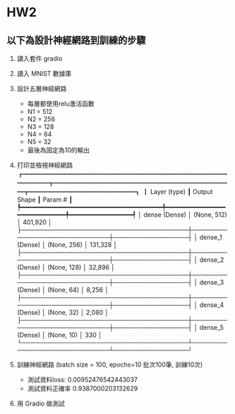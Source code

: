 # HW2
## 以下為設計神經網路到訓練的步驟
1. 讀入套件 gradio

2. 讀入 MNIST 數據庫

3. 設計五層神經網路
   - 每層都使用relu激活函數
   - N1 = 512
   - N2 = 256
   - N3 = 128
   - N4 = 64
   - N5 = 32
   - 最後為固定為10的輸出

4. 打印並檢視神經網路
┏━━━━━━━━━━━━━━━━━━━━━━━━━━━━━━━━━━━━━━┳━━━━━━━━━━━━━━━━━━━━━━━━━━━━━┳━━━━━━━━━━━━━━━━━┓
┃ Layer (type)                         ┃ Output Shape                ┃         Param # ┃
┡━━━━━━━━━━━━━━━━━━━━━━━━━━━━━━━━━━━━━━╇━━━━━━━━━━━━━━━━━━━━━━━━━━━━━╇━━━━━━━━━━━━━━━━━┩
│ dense (Dense)                        │ (None, 512)                 │         401,920 │
├──────────────────────────────────────┼─────────────────────────────┼─────────────────┤
│ dense_1 (Dense)                      │ (None, 256)                 │         131,328 │
├──────────────────────────────────────┼─────────────────────────────┼─────────────────┤
│ dense_2 (Dense)                      │ (None, 128)                 │          32,896 │
├──────────────────────────────────────┼─────────────────────────────┼─────────────────┤
│ dense_3 (Dense)                      │ (None, 64)                  │           8,256 │
├──────────────────────────────────────┼─────────────────────────────┼─────────────────┤
│ dense_4 (Dense)                      │ (None, 32)                  │           2,080 │
├──────────────────────────────────────┼─────────────────────────────┼─────────────────┤
│ dense_5 (Dense)                      │ (None, 10)                  │             330 │
└──────────────────────────────────────┴─────────────────────────────┴─────────────────┘

5. 訓練神經網路 (batch size = 100, epochs=10 批次100筆, 訓練10次)
   - 測試資料loss: 0.00952476542443037
   - 測試資料正確率 0.9387000203132629

6. 用 Gradio 做測試

